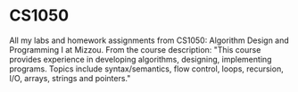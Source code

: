 # CS1050
All my labs and homework assignments from CS1050: Algorithm Design and Programming I at Mizzou. From the course description: "This course provides experience in developing algorithms, designing, implementing programs. Topics include syntax/semantics, flow control, loops, recursion, I/O, arrays, strings and pointers."
